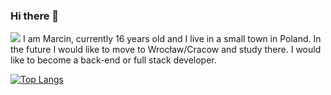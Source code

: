 ### Hi there 👋

![](https://komarev.com/ghpvc/?username=your-github-username&color=green)
I am Marcin, currently 16 years old and I live in a small town in Poland. In the future I would like to move to Wrocław/Cracow and study there. I would like to become a back-end or full stack developer.

[![Top Langs](https://github-readme-stats.vercel.app/api/top-langs/?username=macinek67)](https://github.com/macinek67/github-readme-stats)
